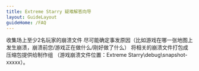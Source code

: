 ```yaml
---
title: Extreme Starry 疑难解答向导
layout: GuideLayout
guideHome: /FAQ
---
```


收集场上至少2名玩家的崩溃文件
尽可能确定事发原因（比如游戏在哪一张地图上发生崩溃，崩溃前您/游戏正在做什么/刚好做了什么）
将相关的崩溃文件打包成压缩包提供给制作组
（游戏崩溃文件位置：Extreme Starry\debug\snapshot-xxxxx）。
